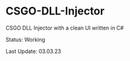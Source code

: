 # CSGO-DLL-Injector
CSGO DLL Injector with a clean UI written in C#

Status: Working





Last Update: 03.03.23
